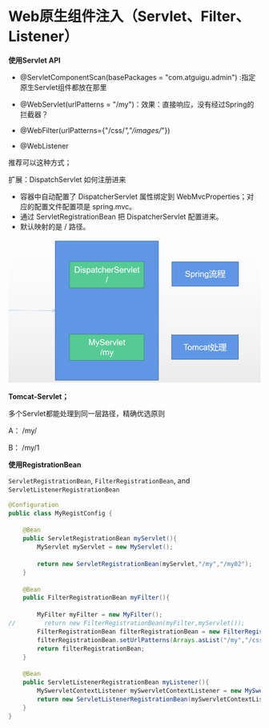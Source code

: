 # Web原生组件注入（Servlet、Filter、Listener）

**使用Servlet API**

* @ServletComponentScan(basePackages = "com.atguigu.admin") :指定原生Servlet组件都放在那里

* @WebServlet(urlPatterns = "/my")：效果：直接响应，没有经过Spring的拦截器？

* @WebFilter(urlPatterns={"/css/*&quot;,&quot;/images/*"})

* @WebListener

推荐可以这种方式；

扩展：DispatchServlet 如何注册进来

* 容器中自动配置了  DispatcherServlet  属性绑定到 WebMvcProperties；对应的配置文件配置项是 spring.mvc。
* 通过 ServletRegistrationBean<DispatcherServlet> 把 DispatcherServlet  配置进来。
* 默认映射的是 / 路径。

![image](assets/Web%E5%8E%9F%E7%94%9F%E7%BB%84%E4%BB%B6%E6%B3%A8%E5%85%A5%EF%BC%88Servlet%E3%80%81Filter%E3%80%81Listener%EF%BC%89/image-20230306165843-nicdyni.png)​

**Tomcat-Servlet；**

多个Servlet都能处理到同一层路径，精确优选原则

A： /my/

B： /my/1

**使用RegistrationBean**

`ServletRegistrationBean`​, `FilterRegistrationBean`​, and `ServletListenerRegistrationBean`​

```java
@Configuration
public class MyRegistConfig {

    @Bean
    public ServletRegistrationBean myServlet(){
        MyServlet myServlet = new MyServlet();

        return new ServletRegistrationBean(myServlet,"/my","/my02");
    }

    @Bean
    public FilterRegistrationBean myFilter(){

        MyFilter myFilter = new MyFilter();
//        return new FilterRegistrationBean(myFilter,myServlet());
        FilterRegistrationBean filterRegistrationBean = new FilterRegistrationBean(myFilter);
        filterRegistrationBean.setUrlPatterns(Arrays.asList("/my","/css/*"));
        return filterRegistrationBean;
    }

    @Bean
    public ServletListenerRegistrationBean myListener(){
        MySwervletContextListener mySwervletContextListener = new MySwervletContextListener();
        return new ServletListenerRegistrationBean(mySwervletContextListener);
    }
}
```

‍

‍

‍
